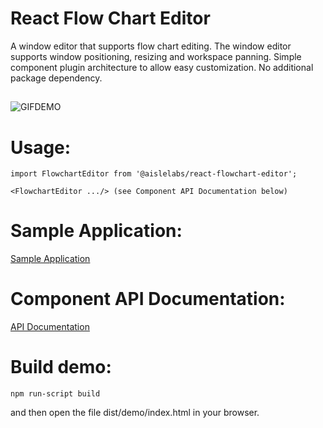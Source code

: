 # React Flow Chart Editor
A window editor that supports flow chart editing. The window editor supports window positioning,
resizing and workspace panning. Simple component plugin architecture to allow easy customization.
No additional package dependency. 

##
![GIFDEMO](https://media.giphy.com/media/Kg8rEU55PgbyfjtF23/giphy.gif)


# Usage: 
```
import FlowchartEditor from '@aislelabs/react-flowchart-editor';

<FlowchartEditor .../> (see Component API Documentation below)
```

# Sample Application:
[Sample Application](https://github.com/aislelabs/react-flowchart-editor/blob/master/src/demo/App.js)

# Component API Documentation:
[API Documentation](https://github.com/aislelabs/react-flowchart-editor/blob/master/src/AlWindowEditor.js#L1042)

 
# Build demo:
```
npm run-script build
```
and then open the file dist/demo/index.html in your browser.
